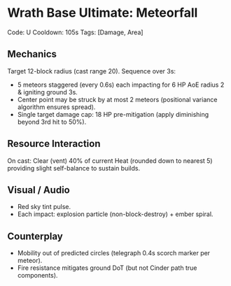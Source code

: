 # Wrath Base Ultimate: Meteorfall

Code: U
Cooldown: 105s
Tags: [Damage, Area]

## Mechanics
Target 12-block radius (cast range 20). Sequence over 3s:
- 5 meteors staggered (every 0.6s) each impacting for 6 HP AoE radius 2 & igniting ground 3s.
- Center point may be struck by at most 2 meteors (positional variance algorithm ensures spread).
- Single target damage cap: 18 HP pre-mitigation (apply diminishing beyond 3rd hit to 50%).

## Resource Interaction
On cast: Clear (vent) 40% of current Heat (rounded down to nearest 5) providing slight self-balance to sustain builds.

## Visual / Audio
- Red sky tint pulse.
- Each impact: explosion particle (non-block-destroy) + ember spiral.

## Counterplay
- Mobility out of predicted circles (telegraph 0.4s scorch marker per meteor).
- Fire resistance mitigates ground DoT (but not Cinder path true components).
